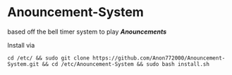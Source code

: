 # Anouncement-System
based off the bell timer system to play ***Anouncements***

Install via 
````
cd /etc/ && sudo git clone https://github.com/Anon772000/Anouncement-System.git && cd /etc/Anouncement-System && sudo bash install.sh
````
